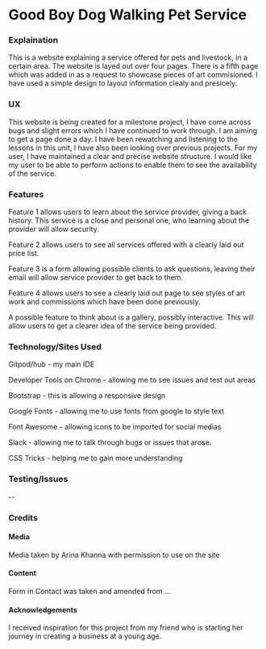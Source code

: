 <h1>Good Boy Dog Walking Pet Service</h1>

<h3>Explaination</h3>
<p>This is a website explaining a service offered for pets and livestock, in a certain area. The website is layed out over four pages. There is a fifth page which was added in as a request to showcase pieces of art commisioned. I have used a simple design to layout information clealy and presicely.</p>

<h3>UX</h3>
<p>This website is being created for a milestone project, I have come across bugs and slight errors which I have continued to work through. I am aiming to get a page done a day. I have been rewatching and listening to the lessons in this unit, I have also been looking over previous projects. For my user, I have maintained a clear and precise website structure. I would like my user to be able to perform actions to enable them to see the availability of the service.</p>

<h3>Features</h3>
<p>Feature 1 allows users to learn about the service provider, giving a back history. This service is a close and personal one, who learning about the provider will allow security.</p>
<p>Feature 2 allows users to see all services offered with a clearly laid out price list.</p>
<p>Feature 3 is a form allowing possible clients to ask questions, leaving their email will allow service provider to get back to them.</p>
<p>Feature 4 allows users to see a clearly laid out page to see styles of art work and commissions which have been done previously.</p>
<p>A possible feature to think about is a gallery, possibly interactive. This will allow users to get a clearer idea of the service being provided.</p>

<h3>Technology/Sites Used</h3>
<p>Gitpod/hub - my main IDE</p>
<p> Developer Tools on Chrome - allowing me to see issues and test out areas </p>
<p>Bootstrap - this is allowing a responsive design</p>
<p>Google Fonts - allowing me to use fonts from google to style text </p>
<p>Font Awesome - allowing icons to be imported for social medias </p>
<p>Slack - allowing me to talk through bugs or issues that arose.</p>
<p>CSS Tricks - helping me to gain more understanding </p>

<h3>Testing/Issues</h3>
<p>--</p>

<h3>Credits</h3>
<h4>Media</h4>
<p>Media taken by Arina Khanna with permission to use on the site</p>
<h4>Content</h4>
<p>Form in Contact was taken and amended from ... </p>
<h4>Acknowledgements</h4>
<p>I received inspiration for this project from my friend who is starting her journey in creating a business at a young age.</p>